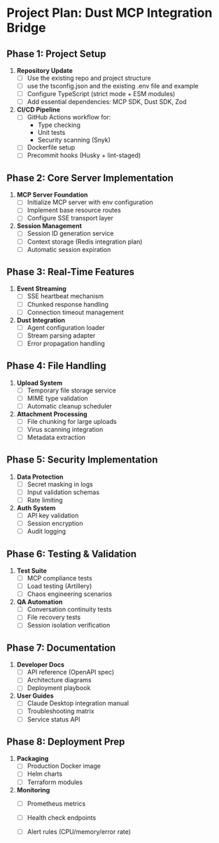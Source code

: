 # Project Plan: Dust MCP Integration Bridge

## Phase 1: Project Setup  
1. **Repository Update**
   - [ ] Use the existing repo and project structure 
   - [ ] use the tsconfig.json and the existing .env file and example
   - [ ] Configure TypeScript (strict mode + ESM modules)
   - [ ] Add essential dependencies: MCP SDK, Dust SDK, Zod

2. **CI/CD Pipeline**
   - [ ] GitHub Actions workflow for:
     - Type checking
     - Unit tests
     - Security scanning (Snyk)
   - [ ] Dockerfile setup
   - [ ] Precommit hooks (Husky + lint-staged)

## Phase 2: Core Server Implementation  
1. **MCP Server Foundation**
   - [ ] Initialize MCP server with env configuration
   - [ ] Implement base resource routes
   - [ ] Configure SSE transport layer

2. **Session Management**
   - [ ] Session ID generation service
   - [ ] Context storage (Redis integration plan)
   - [ ] Automatic session expiration

## Phase 3: Real-Time Features  
1. **Event Streaming**
   - [ ] SSE heartbeat mechanism
   - [ ] Chunked response handling
   - [ ] Connection timeout management

2. **Dust Integration**
   - [ ] Agent configuration loader
   - [ ] Stream parsing adapter
   - [ ] Error propagation handling

## Phase 4: File Handling  
1. **Upload System**
   - [ ] Temporary file storage service
   - [ ] MIME type validation
   - [ ] Automatic cleanup scheduler

2. **Attachment Processing**
   - [ ] File chunking for large uploads
   - [ ] Virus scanning integration
   - [ ] Metadata extraction

## Phase 5: Security Implementation  
1. **Data Protection**
   - [ ] Secret masking in logs
   - [ ] Input validation schemas
   - [ ] Rate limiting

2. **Auth System**
   - [ ] API key validation
   - [ ] Session encryption
   - [ ] Audit logging

## Phase 6: Testing & Validation  
1. **Test Suite**
   - [ ] MCP compliance tests
   - [ ] Load testing (Artillery)
   - [ ] Chaos engineering scenarios

2. **QA Automation**
   - [ ] Conversation continuity tests
   - [ ] File recovery tests
   - [ ] Session isolation verification

## Phase 7: Documentation  
1. **Developer Docs**
   - [ ] API reference (OpenAPI spec)
   - [ ] Architecture diagrams
   - [ ] Deployment playbook

2. **User Guides**
   - [ ] Claude Desktop integration manual
   - [ ] Troubleshooting matrix
   - [ ] Service status API

## Phase 8: Deployment Prep  
1. **Packaging**
   - [ ] Production Docker image
   - [ ] Helm charts
   - [ ] Terraform modules

2. **Monitoring**
   - [ ] Prometheus metrics
   - [ ] Health check endpoints
   - [ ] Alert rules (CPU/memory/error rate)



